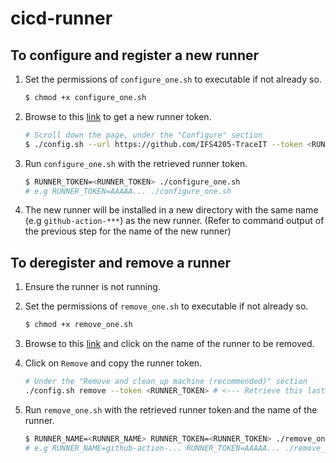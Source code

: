 # cicd-runner

## To configure and register a new runner 

1) Set the permissions of `configure_one.sh` to executable if not already so.
    ```bash
    $ chmod +x configure_one.sh
    ```

2) Browse to this [link](https://github.com/organizations/IFS4205-TraceIT/settings/actions/runners/new?arch=x64&os=linux) to get a new runner token.
    ```bash
    # Scroll down the page, under the "Configure" section
    $ ./config.sh --url https://github.com/IFS4205-TraceIT --token <RUNNER_TOKEN> # <--- Retrieve this last value
    ```

3) Run `configure_one.sh` with the retrieved runner token.
    ```bash
    $ RUNNER_TOKEN=<RUNNER_TOKEN> ./configure_one.sh
    # e.g RUNNER_TOKEN=AAAAA... ./configure_one.sh
    ```

4) The new runner will be installed in a new directory with the same name (e.g `github-action-***`) as the new runner. (Refer to command output of the previous step for the name of the new runner)

## To deregister and remove a runner

1) Ensure the runner is not running.

2) Set the permissions of `remove_one.sh` to executable if not already so.
    ```bash
    $ chmod +x remove_one.sh
    ```

3) Browse to this [link](https://github.com/organizations/IFS4205-TraceIT/settings/actions/runners) and click on the name of the runner to be removed.

4) Click on `Remove` and copy the runner token.
    ```bash
    # Under the "Remove and clean up machine (recommended)" section
    ./config.sh remove --token <RUNNER_TOKEN> # <--- Retrieve this last value
    ```

3) Run `remove_one.sh` with the retrieved runner token and the name of the runner.
    ```bash
    $ RUNNER_NAME=<RUNNER_NAME> RUNNER_TOKEN=<RUNNER_TOKEN> ./remove_one.sh
    # e.g RUNNER_NAME=github-action-... RUNNER_TOKEN=AAAAA... ./remove_one.sh
    ```